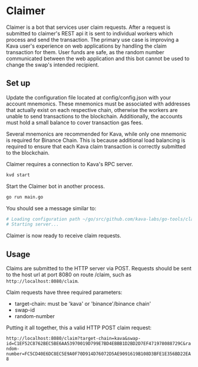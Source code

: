 # Claimer

Claimer is a bot that services user claim requests. After a request is submitted to claimer's REST api it is sent to individual workers which process and send the transaction. The primary use case is improving a Kava user's experience on web applications by handling the claim transaction for them. User funds are safe, as the random number communicated between the web application and this bot cannot be used to change the swap's intended recipient.

## Set up

Update the configuration file located at config/config.json with your account mnemonics. These mnemonics must be associated with addresses that actually exist on each respective chain, otherwise the workers are unable to send transactions to the blockchain. Additionally, the accounts must hold a small balance to cover transaction gas fees.

Several mnemonics are recommended for Kava, while only one mnemonic is required for Binance Chain. This is because additional load balancing is required to ensure that each Kava claim transaction is correctly submitted to the blockchain.

Claimer requires a connection to Kava's RPC server.
```bash
kvd start
```

Start the Claimer bot in another process.
```bash
go run main.go
```

You should see a message similar to:
```bash
# Loading configuration path ~/go/src/github.com/kava-labs/go-tools/claimer/config/config.json
# Starting server...
```

Claimer is now ready to receive claim requests.

## Usage

Claims are submitted to the HTTP server via POST. Requests should be sent to the host url at port 8080 on route /claim, such as `http://localhost:8080/claim`.

Claim requests have three required parameters:
- target-chain: must be 'kava' or 'binance'/binance chain'
- swap-id
- random-number

Putting it all together, this a valid HTTP POST claim request:

`http://localhost:8080/claim?target-chain=kava&swap-id=C1EF52C8762BEC5BE6AA53970019D799E7BD4EBBB1D2BD2D7EF471978088729C&random-number=FC5CD40E6DC8EC5E9A0F70D914D76072D5AE9091619B108D3BFE1E356BD22EA8`
